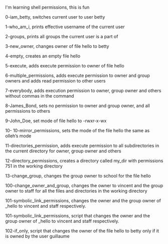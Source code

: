 I'm learning shell permissions, this is fun

0-iam_betty, switches current user to user betty

1-who_am_i, prints effective username of the current user

2-groups, prints all groups the current user is a part of

3-new_owner, changes owner of file hello to betty

4-empty, creates an empty file hello

5-execute, adds execute permission to owner of file hello

6-multiple_permissions, adds execute permission to owner and group owners and adds read permission to other users

7-everybody, adds execution permission to owner, group owner and others without commas in the command

8-James_Bond, sets no permission to owner and group owner, and all permissions to others

9-John_Doe, set mode of file hello to -rwxr-x-wx

10- 10-mirror_permissions, sets the mode of the file hello the same as olleh’s mode

11-directories_permission, adds execute permission to all subdirectories in the current directory for owner, group owner and others

12-directory_permissions, creates a directory called my_dir with permissions 751 in the working directory

13-change_group,  changes the group owner to school for the file hello

100-change_owner_and_group, changes the owner to vincent and the group owner to staff for all the files and directories in the working directory

101-symbolic_link_permissions, changes the owner and the group owner of _hello to vincent and staff respectively.

101-symbolic_link_permissions, script that changes the owner and the group owner of _hello to vincent and staff respectively.

102-if_only, script that changes the owner of the file hello to betty only if it is owned by the user guillaume
